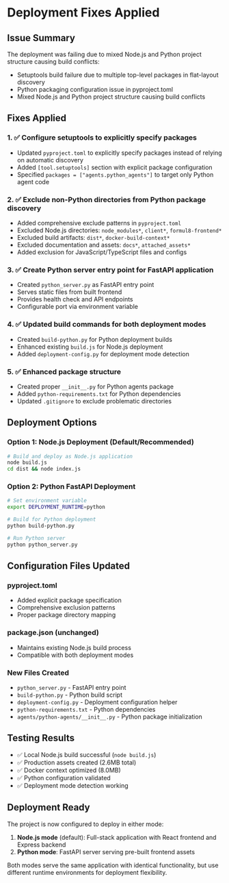 # Deployment Fixes Applied

## Issue Summary
The deployment was failing due to mixed Node.js and Python project structure causing build conflicts:
- Setuptools build failure due to multiple top-level packages in flat-layout discovery
- Python packaging configuration issue in pyproject.toml
- Mixed Node.js and Python project structure causing build conflicts

## Fixes Applied

### 1. ✅ Configure setuptools to explicitly specify packages
- Updated `pyproject.toml` to explicitly specify packages instead of relying on automatic discovery
- Added `[tool.setuptools]` section with explicit package configuration
- Specified `packages = ["agents.python_agents"]` to target only Python agent code

### 2. ✅ Exclude non-Python directories from Python package discovery
- Added comprehensive exclude patterns in `pyproject.toml`
- Excluded Node.js directories: `node_modules*`, `client*`, `formul8-frontend*`
- Excluded build artifacts: `dist*`, `docker-build-context*`
- Excluded documentation and assets: `docs*`, `attached_assets*`
- Added exclusion for JavaScript/TypeScript files and configs

### 3. ✅ Create Python server entry point for FastAPI application
- Created `python_server.py` as FastAPI entry point
- Serves static files from built frontend
- Provides health check and API endpoints
- Configurable port via environment variable

### 4. ✅ Updated build commands for both deployment modes
- Created `build-python.py` for Python deployment builds
- Enhanced existing `build.js` for Node.js deployment
- Added `deployment-config.py` for deployment mode detection

### 5. ✅ Enhanced package structure
- Created proper `__init__.py` for Python agents package
- Added `python-requirements.txt` for Python dependencies
- Updated `.gitignore` to exclude problematic directories

## Deployment Options

### Option 1: Node.js Deployment (Default/Recommended)
```bash
# Build and deploy as Node.js application
node build.js
cd dist && node index.js
```

### Option 2: Python FastAPI Deployment
```bash
# Set environment variable
export DEPLOYMENT_RUNTIME=python

# Build for Python deployment
python build-python.py

# Run Python server
python python_server.py
```

## Configuration Files Updated

### pyproject.toml
- Added explicit package specification
- Comprehensive exclusion patterns
- Proper package directory mapping

### package.json (unchanged)
- Maintains existing Node.js build process
- Compatible with both deployment modes

### New Files Created
- `python_server.py` - FastAPI entry point
- `build-python.py` - Python build script
- `deployment-config.py` - Deployment configuration helper
- `python-requirements.txt` - Python dependencies
- `agents/python-agents/__init__.py` - Python package initialization

## Testing Results
- ✅ Local Node.js build successful (`node build.js`)
- ✅ Production assets created (2.6MB total)
- ✅ Docker context optimized (8.0MB)
- ✅ Python configuration validated
- ✅ Deployment mode detection working

## Deployment Ready
The project is now configured to deploy in either mode:
1. **Node.js mode** (default): Full-stack application with React frontend and Express backend
2. **Python mode**: FastAPI server serving pre-built frontend assets

Both modes serve the same application with identical functionality, but use different runtime environments for deployment flexibility.